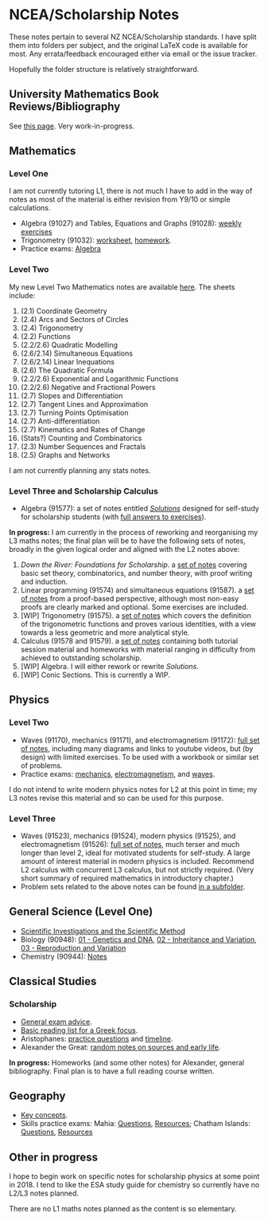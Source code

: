 # NCEA/Scholarship Notes
These notes pertain to several NZ NCEA/Scholarship standards. I have split them into folders per subject, and the original
LaTeX code is available for most. Any errata/feedback encouraged either via email or the issue tracker.

Hopefully the folder structure is relatively straightforward.

## University Mathematics Book Reviews/Bibliography
See [this page](unibooks.md). Very work-in-progress.

## Mathematics
### Level One
I am not currently tutoring L1, there is not much I have to add in the way of notes as most of the material
is either revision from Y9/10 or simple calculations.
 * Algebra (91027) and Tables, Equations and Graphs (91028): [weekly exercises](L1%20Maths/Algebra/algebra.pdf)
 * Trigonometry (91032): [worksheet](L1%20Maths/Trigonometry/level_1_trig.pdf), [homework](L1%20Maths/Trigonometry/level_1_trig1_hw.pdf).
 * Practice exams: [Algebra](L1%20Maths/Algebra/algebra_paper1.pdf)

### Level Two
My new Level Two Mathematics notes are available [here](L2%20Maths/bookform.pdf). The sheets include:
 1. (2.1) 		Coordinate Geometry
 2. (2.4)		Arcs and Sectors of Circles
 3. (2.4) 		Trigonometry
 4. (2.2) 		Functions
 5. (2.2/2.6) 	Quadratic Modelling
 6. (2.6/2.14) 	Simultaneous Equations
 7. (2.6/2.14) 	Linear Inequations
 8. (2.6) 		The Quadratic Formula
 9. (2.2/2.6)	Exponential and Logarithmic Functions
 10. (2.2/2.6) 	Negative and Fractional Powers
 11. (2.7) 		Slopes and Differentiation
 12. (2.7) 		Tangent Lines and Approximation
 13. (2.7) 		Turning Points Optimisation
 14. (2.7) 		Anti-differentiation
 15. (2.7) 		Kinematics and Rates of Change
 16. (Stats?)	Counting and Combinatorics
 17. (2.3) 		Number Sequences and Fractals
 18. (2.5) 		Graphs and Networks

I am not currently planning any stats notes.

### Level Three and Scholarship Calculus
 * Algebra (91577): a set of notes entitled [_Solutions_](L3%20Algebra/solutions.pdf) designed for self-study for scholarship students
   (with [full answers to exercises](L3%20Algebra/solutions2.pdf)).

**In progress:**
I am currently in the process of reworking and reorganising my L3 maths notes; the final plan will be to have the following
sets of notes, broadly in the given logical order and aligned with the L2 notes above:
1. _Down the River: Foundations for Scholarship_. a [set of notes](L3%20Maths/Foundations/foundations.pdf) covering basic set theory, combinatorics,
   and number theory, with proof writing and induction.
2. Linear programming (91574) and simultaneous equations (91587). a [set of notes](L3%20Maths/Linear/linear.pdf) from a proof-based
   perspective, although most non-easy proofs are clearly marked and optional. Some exercises are included.
3. [WIP] Trigonometry (91575). a [set of notes](L3%20Maths/Trigonometry/trigonometry.pdf) which covers the definition of the trigonometric functions
   and proves various identities, with a view towards a less geometric and more analytical style.
4. Calculus (91578 and 91579). a [set of notes](L3%20Maths/Calculus/bookform.pdf) containing both tutorial session material and homeworks
   with material ranging in difficulty from achieved to outstanding scholarship.
5. [WIP] Algebra. I will either rework or rewrite _Solutions_.
6. [WIP] Conic Sections. This is currently a WIP.

## Physics
### Level Two
 * Waves (91170), mechanics (91171), and electromagnetism (91172): [full set of notes](L2%20Physics/externals.pdf), including many diagrams and links to youtube videos,
   but (by design) with limited exercises. To be used with a workbook or similar set of problems.
 * Practice exams: [mechanics](L2%20Physics/Exams/mech.pdf), [electromagnetism](L2%20Physics/Exams/edyn.pdf), and [waves](L2%20Physics/Exams/waves.pdf).

I do not intend to write modern physics notes for L2 at this point in time; my L3 notes revise this material and so can be used for this purpose.

### Level Three
 * Waves (91523), mechanics (91524), modern physics (91525), and electromagnetism (91526): [full set of notes](L3%20Physics/externals.pdf), much terser and much
   longer than level 2, ideal for motivated students for self-study. A large amount of interest material in modern physics is included. Recommend L2 calculus
   with concurrent L3 calculus, but not strictly required. (Very short summary of required mathematics in introductory chapter.)
 * Problem sets related to the above notes can be found [in a subfolder](L3%20Physics/sheets).

## General Science (Level One)
 * [Scientific Investigations and the Scientific Method](L1%20Science/Scientific%20Investigations.odt)
 * Biology (90948): [01 - Genetics and DNA](L1%20Science/Biology/level_1_bio_genes.pdf), [02 - Inheritance and Variation](L1%20Science/Biology/level_1_bio_inheritance.pdf), [03 - Reproduction and Variation](L1%20Science/Biology/level_1_bio_reprod.pdf)
 * Chemistry (90944): [Notes](L1%20Science/Chemistry/notes.pdf)

## Classical Studies
### Scholarship
 * [General exam advice](Scholarship%20Classics/examadvice.pdf).
 * [Basic reading list for a Greek focus](Scholarship%20Classics/reading%20lists.odt).
 * Aristophanes: [practice questions](Scholarship%20Classics/Aristophanes/aristophanes%20questions.odt) and [timeline](Scholarship%20Classics/Aristophanes/aristophanes%20timeline.odt).
 * Alexander the Great: [random notes on sources and early life](Scholarship%20Classics/Alexander%20the%20Great/sources%20and%20early%20life.odt).

**In progress:** Homeworks (and some other notes) for Alexander, general bibliography. Final plan is to have a full reading course written.

## Geography
 * [Key concepts](Geography/Key%20Concepts.odt).
 * Skills practice exams: Mahia: [Questions](Geography/L3-Skills-Mahia-qns.pdf), [Resources](Geography/L3-Skills-Mahia-res.pdf); Chatham Islands: [Questions](Geography/L3-Skills-Chathams-qns.pdf), [Resources](Geography/L3-Skills-Chathams-res.pdf)

## Other in progress
I hope to begin work on specific notes for scholarship physics at some point in 2018. I tend to like the ESA study guide for chemistry so currently
have no L2/L3 notes planned.

There are no L1 maths notes planned as the content is so elementary.
